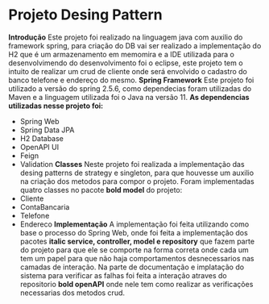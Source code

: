 # Projeto Desing Pattern
**Introdução**
Este projeto foi realizado na linguagem java com auxilio do framework spring, para criação do DB vai ser realizado a implementação do H2 que é um armazenamento em memomira e a IDE utilizada para o desenvolvimendo do desenvolvimento foi o eclipse, este projeto tem o intuito de realizar um crud de cliente onde será envolvido o cadastro do banco telefone e endereço do mesmo.
**Spring Framework**
Este projeto foi utilizado a versão do spring 2.5.6, como dependecias foram utilizadas do Maven e a linguagem utilizada foi o Java na versão 11.
**As dependencias utilizadas nesse projeto foi:**
* Spring Web
* Spring Data JPA
* H2 Database
* OpenAPI UI
* Feign
* Validation
**Classes**
Neste projeto foi realizada a implementação das desing patterns de strategy e singleton, para que houvesse um auxilio na criação dos metodos para compor o projeto.
Foram implementadas quatro classes no pacote **bold model** do projeto:
* Cliente
* ContaBancaria
* Telefone
* Endereco
**Implementação**
A implementação foi feita utilizando como base o processo do Spring Web, onde foi feita a implementação dos pacotes **italic service, controller, model e repository** que fazem parte do projeto para que ele se comporte na forma correta onde cada um tem um papel para que não haja comportamentos desnecessarios nas camadas de interação.
Na parte de documentação e implatação do sistema para verificar as falhas foi feita a interação atraves do repositorio **bold openAPI** onde nele tem como realizar as verificações necessarias dos metodos crud.
